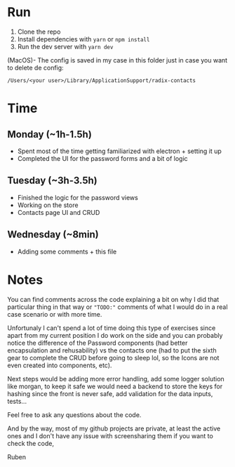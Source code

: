 # Run

1. Clone the repo
2. Install dependencies with
   `yarn` or `npm install`
3. Run the dev server with `yarn dev`

(MacOS)- The config is saved in my case in this folder just in case you want to delete de config:

`/Users/<your user>/Library/ApplicationSupport/radix-contacts`

# Time

## Monday (~1h-1.5h)

- Spent most of the time getting familiarized with electron + setting it up
- Completed the UI for the password forms and a bit of logic

## Tuesday (~3h-3.5h)

- Finished the logic for the password views
- Working on the store
- Contacts page UI and CRUD

## Wednesday (~8min)

- Adding some comments + this file

# Notes

You can find comments across the code explaining a bit on why I did that particular thing in that way or `"TODO:"` comments of what I would do in a real case scenario or with more time.

Unfortunaly I can't spend a lot of time doing this type of exercises since apart from my current position I do work on the side and you can probably notice the difference of the Password components (had better encapsulation and rehusability) vs the contacts one (had to put the sixth gear to complete the CRUD before going to sleep lol, so the Icons are not even created into components, etc).

Next steps would be adding more error handling, add some logger solution like morgan, to keep it safe we would need a backend to store the keys for hashing since the front is never safe, add validation for the data inputs, tests...

Feel free to ask any questions about the code.

And by the way, most of my github projects are private, at least the active ones and I don't have any issue with screensharing them if you want to check the code,

Ruben
